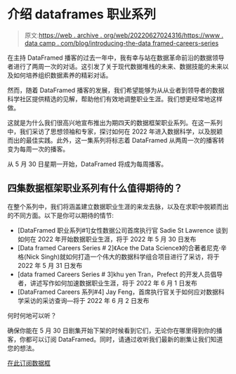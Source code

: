 # 介绍 dataframes 职业系列

> 原文:[https://web . archive . org/web/20220627024316/https://www . data camp . com/blog/introducing-the-data framed-careers-series](https://web.archive.org/web/20220627024316/https://www.datacamp.com/blog/introducing-the-dataframed-careers-series)

在主持 DataFramed 播客的过去一年中，我有幸与站在数据革命前沿的数据领导者进行了两周一次的对话。这引发了关于现代数据堆栈的未来、数据技能的未来以及如何培养组织数据素养的精彩对话。

然而，随着 DataFramed 播客的发展，我们希望能够为从从业者到领导者的数据科学社区提供精选的见解，帮助他们有效地调整职业生涯。我们想更经常地这样做。

这就是为什么我们很高兴地宣布推出为期四天的数据框架职业系列。在这一系列中，我们采访了思想领袖和专家，探讨如何在 2022 年进入数据科学，以及脱颖而出的最佳实践。此外，这一集系列将标志着 DataFramed 从两周一次的播客转变为每周一次的播客。

从 5 月 30 日星期一开始，DataFramed 将成为每周播客。

## 四集数据框架职业系列有什么值得期待的？

在整个系列中，我们将涵盖建立数据职业生涯的来龙去脉，以及在求职中脱颖而出的不同方面。以下是你可以期待的情节:

*   [DataFramed 职业系列#1]女性数据公司首席执行官 Sadie St Lawrence 谈到如何在 2022 年开始数据职业生涯，将于 2022 年 5 月 30 日发布
*   [Data framed Careers Series # 2]《Ace the Data Science》的合著者尼克·辛格(Nick Singh)就如何打造一个伟大的数据科学组合项目进行了采访，将于 2022 年 5 月 31 日发布
*   [data framed Careers Series # 3]khu yen Tran，Prefect 的开发人员倡导者，讲述写作如何加速数据职业生涯，将于 2022 年 6 月 1 日发布
*   [DataFramed Careers 系列#4] Jay Feng，首席执行官关于如何应对数据科学采访的采访查询—将于 2022 年 6 月 2 日发布

何时何地可以听？

确保你能在 5 月 30 日剧集开始下架的时候看到它们，无论你在哪里得到你的播客，你都可以订阅 DataFramed。同时，请通过收听我们最新的剧集让我们知道您的想法。

[在此订阅数据框](https://web.archive.org/web/20220702210421/https://www.datacamp.com/podcast)
